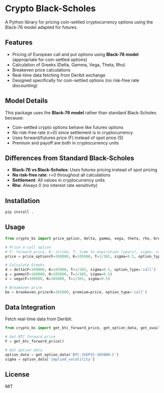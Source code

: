 # Crypto Black-Scholes

A Python library for pricing coin-settled cryptocurrency options using the Black-76 model adapted for futures.

## Features

- Pricing of European call and put options using **Black-76 model** (appropriate for coin-settled options)
- Calculation of Greeks (Delta, Gamma, Vega, Theta, Rho)
- Breakeven price calculations
- Real-time data fetching from Deribit exchange
- Designed specifically for coin-settled options (no risk-free rate discounting)

## Model Details

This package uses the **Black-76 model** rather than standard Black-Scholes because:

- Coin-settled crypto options behave like futures options
- No risk-free rate (r=0) since settlement is in cryptocurrency
- Uses forward/futures price (F) instead of spot price (S)
- Premium and payoff are both in cryptocurrency units

## Differences from Standard Black-Scholes

- **Black-76 vs Black-Scholes**: Uses futures pricing instead of spot pricing
- **No risk-free rate**: r=0 throughout all calculations
- **Settlement**: All values in cryptocurrency units
- **Rho**: Always 0 (no interest rate sensitivity)

## Installation

```bash
pip install .
```

## Usage

```python
from crypto_bs import price_option, delta, gamma, vega, theta, rho, breakeven_price

# Price a call option
# F: forward price, K: strike, T: time to expiration (years), sigma: volatility
price = price_option(F=109000, K=105000, T=1/365, sigma=0.5, option_type='call')

# Calculate Greeks
d = delta(F=109000, K=105000, T=1/365, sigma=0.5, option_type='call')
g = gamma(F=109000, K=105000, T=1/365, sigma=0.5)
v = vega(F=109000, K=105000, T=1/365, sigma=0.5)

# Breakeven price
be = breakeven_price(K=105000, premium=price, option_type='call')
```

## Data Integration

Fetch real-time data from Deribit:

```python
from crypto_bs import get_btc_forward_price, get_option_data, get_available_instruments

# Get BTC forward price
F = get_btc_forward_price()

# Get option data
option_data = get_option_data('BTC-3SEP25-105000-C')
sigma = option_data['implied_volatility']
```

## License

MIT